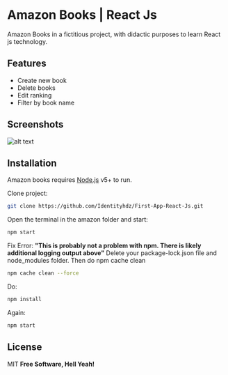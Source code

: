 # Amazon Books | React Js

Amazon Books in a fictitious project, with didactic purposes to learn React js technology.

## Features

- Create new book
- Delete books
- Edit ranking
- Filter by book name

## Screenshots
![alt text](https://i.imgur.com/C9PgUtt.png)

## Installation

Amazon books requires [Node.js](https://nodejs.org/) v5+ to run.

Clone project:

```sh
git clone https://github.com/Identityhdz/First-App-React-Js.git
```

Open the terminal in the amazon folder and start:

```sh
npm start
```

Fix Error: **"This is probably not a problem with npm. There is likely additional logging output above"** Delete your package-lock.json file and node_modules folder. Then do npm cache clean

```sh
npm cache clean --force
```

Do:
```sh
npm install
```

Again:
```sh
npm start
```

## License
MIT
**Free Software, Hell Yeah!**
